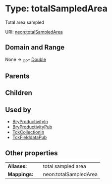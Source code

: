 
# Type: totalSampledArea


Total area sampled

URI: [neon:totalSampledArea](https://data.neonscience.org/totalSampledArea)


## Domain and Range

None ->  <sub>OPT</sub> [Double](types/Double.md)

## Parents


## Children


## Used by

 * [BryProductivityIn](BryProductivityIn.md)
 * [BryProductivityPub](BryProductivityPub.md)
 * [TckCollectionIn](TckCollectionIn.md)
 * [TckFielddataPub](TckFielddataPub.md)

## Other properties

|  |  |  |
| --- | --- | --- |
| **Aliases:** | | total sampled area |
| **Mappings:** | | neon:totalSampledArea |

